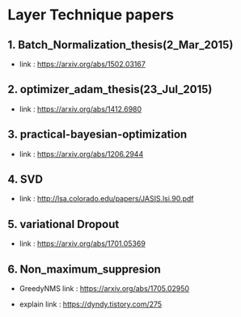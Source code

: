 # Layer Technique papers

## 1. Batch_Normalization_thesis(2_Mar_2015)
 * link : https://arxiv.org/abs/1502.03167

## 2. optimizer_adam_thesis(23_Jul_2015)
 * link : https://arxiv.org/abs/1412.6980

## 3. practical-bayesian-optimization
 * link : https://arxiv.org/abs/1206.2944

## 4. SVD
 * link : http://lsa.colorado.edu/papers/JASIS.lsi.90.pdf

## 5. variational Dropout
 * link : https://arxiv.org/abs/1701.05369

## 6. Non_maximum_suppresion

* GreedyNMS link : https://arxiv.org/abs/1705.02950

* explain link : https://dyndy.tistory.com/275

